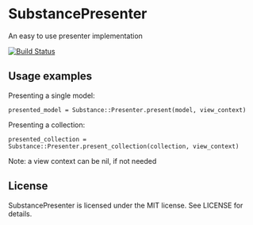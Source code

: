 SubstancePresenter
==================

An easy to use presenter implementation


[![Build Status](https://travis-ci.org/substancelab/substance_presenter.svg?branch=master)](https://travis-ci.org/substancelab/substance_presenter)


Usage examples
--------------

Presenting a single model:

    presented_model = Substance::Presenter.present(model, view_context)

Presenting a collection:

    presented_collection = Substance::Presenter.present_collection(collection, view_context)

Note: a view context can be nil, if not needed

License
-------

SubstancePresenter is licensed under the MIT license. See LICENSE for details.
